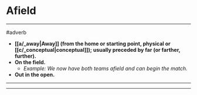 # Afield
---
#adverb
- **[[a/_away|Away]] (from the home or starting point, physical or [[c/_conceptual|conceptual]]); usually preceded by far (or farther, further).**
- **On the field.**
	- _Example: We now have both teams afield and can begin the match._
- **Out in the open.**
---
---
